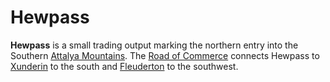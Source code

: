 # Hewpass

**Hewpass** is a small trading output marking the northern entry into the Southern [Attalya Mountains](../../../ch-4-esterfell-gazetteer/lenya/attalya-mountains/attalya-mountains.md). The [Road of Commerce](road-of-commerce.md) connects Hewpass to [Xunderin](xunderin.md) to the south and [Fleuderton](fleuderton/fleuderton.md) to the southwest.
